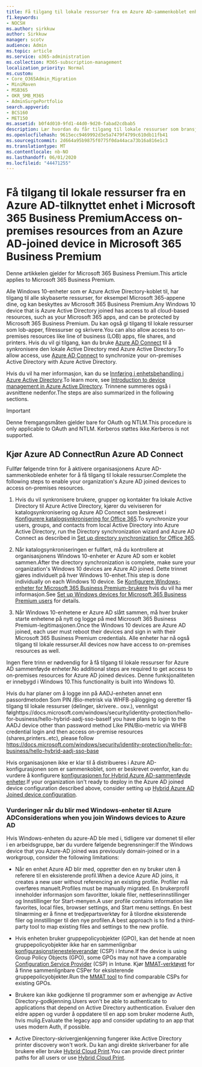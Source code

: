 ```yaml
---
title: Få tilgang til lokale ressurser fra en Azure AD-sammenkoblet enhet i Microsoft 365 Business
f1.keywords:
- NOCSH
ms.author: sirkkuw
author: Sirkkuw
manager: scotv
audience: Admin
ms.topic: article
ms.service: o365-administration
ms.collection: M365-subscription-management
localization_priority: Normal
ms.custom:
- Core_O365Admin_Migration
- MiniMaven
- MSB365
- OKR_SMB_M365
- AdminSurgePortfolio
search.appverid:
- BCS160
- MET150
ms.assetid: b0f4d010-9fd1-44d0-9d20-fabad2cdbab5
description: Lær hvordan du får tilgang til lokale ressurser som bransjeapper, filressurser og skrivere fra en Azure Active Directory-tilknyttet Windows 10-enhet.
ms.openlocfilehash: 9615ecc9469992d3e5a7479f4799c610db11fb41
ms.sourcegitcommit: 2d664a95b9875f0775f0da44aca73b16a816e1c3
ms.translationtype: MT
ms.contentlocale: nb-NO
ms.lasthandoff: 06/01/2020
ms.locfileid: "44471255"
---
```

# <a name="access-on-premises-resources-from-an-azure-ad-joined-device-in-microsoft-365-business-premium"></a><span data-ttu-id="15ba2-103">Få tilgang til lokale ressurser fra en Azure AD-tilknyttet enhet i Microsoft 365 Business Premium</span><span class="sxs-lookup"><span data-stu-id="15ba2-103">Access on-premises resources from an Azure AD-joined device in Microsoft 365 Business Premium</span></span>

<span data-ttu-id="15ba2-104">Denne artikkelen gjelder for Microsoft 365 Business Premium.</span><span class="sxs-lookup"><span data-stu-id="15ba2-104">This article applies to Microsoft 365 Business Premium.</span></span>

<span data-ttu-id="15ba2-105">Alle Windows 10-enheter som er Azure Active Directory-koblet til, har tilgang til alle skybaserte ressurser, for eksempel Microsoft 365-appene dine, og kan beskyttes av Microsoft 365 Business Premium.</span><span class="sxs-lookup"><span data-stu-id="15ba2-105">Any Windows 10 device that is Azure Active Directory joined has access to all cloud-based resources, such as your Microsoft 365 apps, and can be protected by Microsoft 365 Business Premium.</span></span> <span data-ttu-id="15ba2-106">Du kan også gi tilgang til lokale ressurser som lob-apper, filressurser og skrivere.</span><span class="sxs-lookup"><span data-stu-id="15ba2-106">You can also allow access to on-premises resources like line of business (LOB) apps, file shares, and printers.</span></span> <span data-ttu-id="15ba2-107">Hvis du vil gi tilgang, kan du bruke [Azure AD Connect](https://docs.microsoft.com/azure/active-directory/connect/active-directory-aadconnect) til å synkronisere den lokale Active Directory med Azure Active Directory.</span><span class="sxs-lookup"><span data-stu-id="15ba2-107">To allow access, use [Azure AD Connect](https://docs.microsoft.com/azure/active-directory/connect/active-directory-aadconnect) to synchronize your on-premises Active Directory with Azure Active Directory.</span></span> 

<span data-ttu-id="15ba2-108">Hvis du vil ha mer informasjon, kan du se [Innføring i enhetsbehandling i Azure Active Directory](https://docs.microsoft.com/azure/active-directory/device-management-introduction).</span><span class="sxs-lookup"><span data-stu-id="15ba2-108">To learn more, see [Introduction to device management in Azure Active Directory](https://docs.microsoft.com/azure/active-directory/device-management-introduction).</span></span>
<span data-ttu-id="15ba2-109">Trinnene summeres også i avsnittene nedenfor.</span><span class="sxs-lookup"><span data-stu-id="15ba2-109">The steps are also summarized in the following sections.</span></span>

> [!IMPORTANT]
> <span data-ttu-id="15ba2-110">Denne fremgangsmåten gjelder bare for OAuth og NTLM.</span><span class="sxs-lookup"><span data-stu-id="15ba2-110">This procedure is only applicable to OAuth and NTLM.</span></span> <span data-ttu-id="15ba2-111">Kerberos støttes ikke.</span><span class="sxs-lookup"><span data-stu-id="15ba2-111">Kerberos is not supported.</span></span>
 
## <a name="run-azure-ad-connect"></a><span data-ttu-id="15ba2-112">Kjør Azure AD Connect</span><span class="sxs-lookup"><span data-stu-id="15ba2-112">Run Azure AD Connect</span></span>

<span data-ttu-id="15ba2-113">Fullfør følgende trinn for å aktivere organisasjonens Azure AD-sammenkoblede enheter for å få tilgang til lokale ressurser.</span><span class="sxs-lookup"><span data-stu-id="15ba2-113">Complete the following steps to enable your organization's Azure AD joined devices to access on-premises resources.</span></span>
  
1. <span data-ttu-id="15ba2-114">Hvis du vil synkronisere brukere, grupper og kontakter fra lokale Active Directory til Azure Active Directory, kjører du veiviseren for katalogsynkronisering og Azure AD Connect som beskrevet i [Konfigurere katalogsynkronisering for Office 365](https://docs.microsoft.com/office365/enterprise/set-up-directory-synchronization).</span><span class="sxs-lookup"><span data-stu-id="15ba2-114">To synchronize your users, groups, and contacts from local Active Directory into Azure Active Directory, run the Directory synchronization wizard and Azure AD Connect as described in [Set up directory synchronization for Office 365](https://docs.microsoft.com/office365/enterprise/set-up-directory-synchronization).</span></span>
    
2. <span data-ttu-id="15ba2-115">Når katalogsynkroniseringen er fullført, må du kontrollere at organisasjonens Windows 10-enheter er Azure AD som er koblet sammen.</span><span class="sxs-lookup"><span data-stu-id="15ba2-115">After the directory synchronization is complete, make sure your organization's Windows 10 devices are Azure AD joined.</span></span> <span data-ttu-id="15ba2-116">Dette trinnet gjøres individuelt på hver Windows 10-enhet.</span><span class="sxs-lookup"><span data-stu-id="15ba2-116">This step is done individually on each Windows 10 device.</span></span> <span data-ttu-id="15ba2-117">Se [Konfigurere Windows-enheter for Microsoft 365 Business Premium-brukere](set-up-windows-devices.md) hvis du vil ha mer informasjon.</span><span class="sxs-lookup"><span data-stu-id="15ba2-117">See [Set up Windows devices for Microsoft 365 Business Premium users](set-up-windows-devices.md) for details.</span></span> 
    
3. <span data-ttu-id="15ba2-118">Når Windows 10-enhetene er Azure AD slått sammen, må hver bruker starte enhetene på nytt og logge på med Microsoft 365 Business Premium-legitimasjonen.</span><span class="sxs-lookup"><span data-stu-id="15ba2-118">Once the Windows 10 devices are Azure AD joined, each user must reboot their devices and sign in with their Microsoft 365 Business Premium credentials.</span></span> <span data-ttu-id="15ba2-119">Alle enheter har nå også tilgang til lokale ressurser.</span><span class="sxs-lookup"><span data-stu-id="15ba2-119">All devices now have access to on-premises resources as well.</span></span>
    
<span data-ttu-id="15ba2-120">Ingen flere trinn er nødvendig for å få tilgang til lokale ressurser for Azure AD sammenføyde enheter.</span><span class="sxs-lookup"><span data-stu-id="15ba2-120">No additional steps are required to get access to on-premises resources for Azure AD joined devices.</span></span> <span data-ttu-id="15ba2-121">Denne funksjonaliteten er innebygd i Windows 10.</span><span class="sxs-lookup"><span data-stu-id="15ba2-121">This functionality is built into Windows 10.</span></span> 

<span data-ttu-id="15ba2-122">Hvis du har planer om å logge inn på AADJ-enheten annet enn passordmetoden Som PIN /Bio-metrisk via WHFB-pålogging og deretter få tilgang til lokale ressurser (delinger, skrivere.. osv.), vennligst følghttps://docs.microsoft.com/windows/security/identity-protection/hello-for-business/hello-hybrid-aadj-sso-base</span><span class="sxs-lookup"><span data-stu-id="15ba2-122">If you have plans to login to the AADJ device other than password method Like PIN/Bio-metric via WHFB credential login and then access on-premise resources (shares,printers..etc), please follow https://docs.microsoft.com/windows/security/identity-protection/hello-for-business/hello-hybrid-aadj-sso-base</span></span>
  
<span data-ttu-id="15ba2-123">Hvis organisasjonen ikke er klar til å distribueres i Azure AD-konfigurasjonen som er sammenkoblet, som er beskrevet ovenfor, kan du vurdere å konfigurere [konfigurasjonen for Hybrid Azure AD-sammenføyde enheter](manage-windows-devices.md).</span><span class="sxs-lookup"><span data-stu-id="15ba2-123">If your organization isn't ready to deploy in the Azure AD joined device configuration described above, consider setting up [Hybrid Azure AD Joined device configuration](manage-windows-devices.md).</span></span>
  
### <a name="considerations-when-you-join-windows-devices-to-azure-ad"></a><span data-ttu-id="15ba2-124">Vurderinger når du blir med Windows-enheter til Azure AD</span><span class="sxs-lookup"><span data-stu-id="15ba2-124">Considerations when you join Windows devices to Azure AD</span></span>

<span data-ttu-id="15ba2-125">Hvis Windows-enheten du azure-AD ble med i, tidligere var domenet til eller i en arbeidsgruppe, bør du vurdere følgende begrensninger:</span><span class="sxs-lookup"><span data-stu-id="15ba2-125">If the Windows device that you Azure-AD joined was previously domain-joined or in a workgroup, consider the following limitations:</span></span>
  
- <span data-ttu-id="15ba2-126">Når en enhet Azure AD blir med, oppretter den en ny bruker uten å referere til en eksisterende profil.</span><span class="sxs-lookup"><span data-stu-id="15ba2-126">When a device Azure AD joins, it creates a new user without referencing an existing profile.</span></span> <span data-ttu-id="15ba2-127">Profiler må overføres manuelt.</span><span class="sxs-lookup"><span data-stu-id="15ba2-127">Profiles must be manually migrated.</span></span> <span data-ttu-id="15ba2-128">En brukerprofil inneholder informasjon som favoritter, lokale filer, nettleserinnstillinger og Innstillinger for Start-menyen.</span><span class="sxs-lookup"><span data-stu-id="15ba2-128">A user profile contains information like favorites, local files, browser settings, and Start menu settings.</span></span> <span data-ttu-id="15ba2-129">En best tilnærming er å finne et tredjepartsverktøy for å tilordne eksisterende filer og innstillinger til den nye profilen.</span><span class="sxs-lookup"><span data-stu-id="15ba2-129">A best approach is to find a third-party tool to map existing files and settings to the new profile.</span></span>

- <span data-ttu-id="15ba2-130">Hvis enheten bruker gruppepolicyobjekter (GPO), kan det hende at noen gruppepolicyobjekter ikke har en sammenlignbar [konfigurasjonstjenesteleverandør](https://docs.microsoft.com/windows/configuration/provisioning-packages/how-it-pros-can-use-configuration-service-providers) (CSP) i Intune.</span><span class="sxs-lookup"><span data-stu-id="15ba2-130">If the device is using Group Policy Objects (GPO), some GPOs may not have a comparable [Configuration Service Provider](https://docs.microsoft.com/windows/configuration/provisioning-packages/how-it-pros-can-use-configuration-service-providers) (CSP) in Intune.</span></span> <span data-ttu-id="15ba2-131">Kjør [MMAT-verktøyet](https://www.microsoft.com/download/details.aspx?id=45520) for å finne sammenlignbare CSPer for eksisterende gruppepolicyobjekter.</span><span class="sxs-lookup"><span data-stu-id="15ba2-131">Run the [MMAT tool](https://www.microsoft.com/download/details.aspx?id=45520) to find comparable CSPs for existing GPOs.</span></span>

- <span data-ttu-id="15ba2-132">Brukere kan ikke godkjenne til programmer som er avhengige av Active Directory-godkjenning.</span><span class="sxs-lookup"><span data-stu-id="15ba2-132">Users won't be able to authenticate to applications that depend on Active Directory authentication.</span></span> <span data-ttu-id="15ba2-133">Evaluer den eldre appen og vurder å oppdatere til en app som bruker moderne Auth, hvis mulig.</span><span class="sxs-lookup"><span data-stu-id="15ba2-133">Evaluate the legacy app and consider updating to an app that uses modern Auth, if possible.</span></span>

- <span data-ttu-id="15ba2-134">Active Directory-skrivergjenkjenning fungerer ikke.</span><span class="sxs-lookup"><span data-stu-id="15ba2-134">Active Directory printer discovery won't work.</span></span> <span data-ttu-id="15ba2-135">Du kan angi direkte skriverbaner for alle brukere eller bruke [Hybrid Cloud Print](https://docs.microsoft.com/windows-server/administration/hybrid-cloud-print/hybrid-cloud-print-deploy).</span><span class="sxs-lookup"><span data-stu-id="15ba2-135">You can provide direct printer paths for all users or use [Hybrid Cloud Print](https://docs.microsoft.com/windows-server/administration/hybrid-cloud-print/hybrid-cloud-print-deploy).</span></span>
